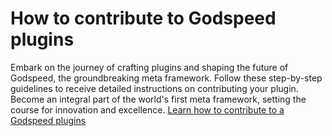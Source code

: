 # How to contribute to Godspeed plugins 

Embark on the journey of crafting plugins and shaping the future of Godspeed, the groundbreaking meta framework. Follow these step-by-step guidelines to receive detailed instructions on contributing your plugin. Become an integral part of the world's first meta framework, setting the course for innovation and excellence. <a href="https://github.com/godspeedsystems/gs-plugins/blob/main/README.md">Learn how to contribute to a Godspeed plugins</a>


